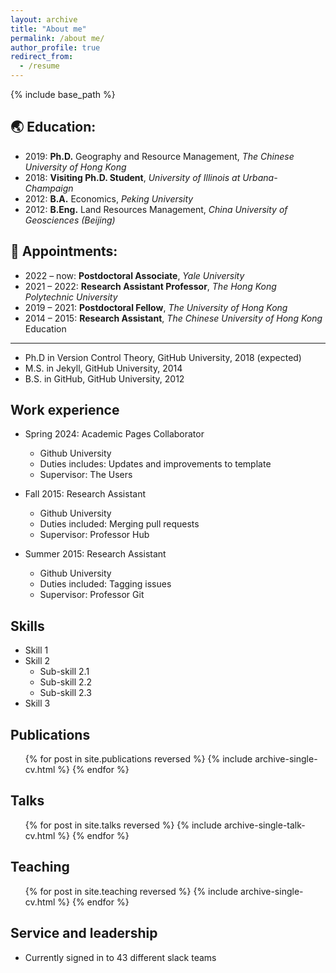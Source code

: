 ```yaml
---
layout: archive
title: "About me"
permalink: /about me/
author_profile: true
redirect_from:
  - /resume
---
```


{% include base_path %}

🌏 Education:
------
- 2019: **Ph.D.** Geography and Resource Management, *The Chinese University of Hong Kong*
- 2018: **Visiting Ph.D. Student**, *University of Illinois at Urbana-Champaign*
- 2012: **B.A.** Economics, *Peking University*
- 2012: **B.Eng.** Land Resources Management, *China University of Geosciences (Beijing)*
  
🦧 Appointments:
------
- 2022 – now: **Postdoctoral Associate**, *Yale University*<br>
- 2021 – 2022: **Research Assistant Professor**, *The Hong Kong Polytechnic University*
- 2019 – 2021: **Postdoctoral Fellow**, *The University of Hong Kong*
- 2014 – 2015: **Research Assistant**, *The Chinese University of Hong Kong*
Education
------
* Ph.D in Version Control Theory, GitHub University, 2018 (expected)
* M.S. in Jekyll, GitHub University, 2014
* B.S. in GitHub, GitHub University, 2012

Work experience
------
* Spring 2024: Academic Pages Collaborator
  * Github University
  * Duties includes: Updates and improvements to template
  * Supervisor: The Users

* Fall 2015: Research Assistant
  * Github University
  * Duties included: Merging pull requests
  * Supervisor: Professor Hub

* Summer 2015: Research Assistant
  * Github University
  * Duties included: Tagging issues
  * Supervisor: Professor Git
  
Skills
------
* Skill 1
* Skill 2
  * Sub-skill 2.1
  * Sub-skill 2.2
  * Sub-skill 2.3
* Skill 3

Publications
------
  <ul>{% for post in site.publications reversed %}
    {% include archive-single-cv.html %}
  {% endfor %}</ul>
  
Talks
------
  <ul>{% for post in site.talks reversed %}
    {% include archive-single-talk-cv.html  %}
  {% endfor %}</ul>
  
Teaching
------
  <ul>{% for post in site.teaching reversed %}
    {% include archive-single-cv.html %}
  {% endfor %}</ul>
  
Service and leadership
------
* Currently signed in to 43 different slack teams
